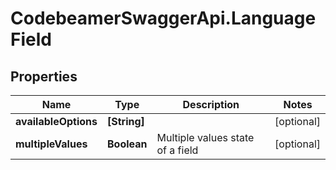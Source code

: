 # CodebeamerSwaggerApi.LanguageField

## Properties
Name | Type | Description | Notes
------------ | ------------- | ------------- | -------------
**availableOptions** | **[String]** |  | [optional] 
**multipleValues** | **Boolean** | Multiple values state of a field | [optional] 
